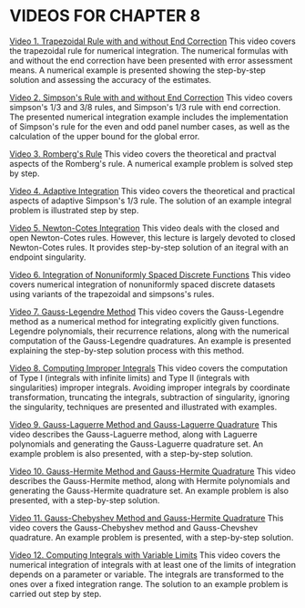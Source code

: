 #  VIDEOS FOR CHAPTER 8

[Video 1. Trapezoidal Rule with and without End Correction](https://www.youtube.com/watch?v=7obHkHiTyTM) This video covers the trapezoidal rule for numerical integration. The numerical formulas with and without the end correction have been presented with error assessment means. A numerical example is presented showing the step-by-step solution and assessing the accuracy of the estimates.

[Video 2. Simpson's Rule with and without End Correction](https://youtu.be/sMswAjyNZz0) This video covers simpson's 1/3 and 3/8 rules, and Simpson's 1/3 rule with end correction. The presented numerical integration example includes the implementation of Simpson's rule for the even and odd panel number cases, as well as the calculation of the upper bound for the global error.

[Video 3. Romberg's Rule](https://youtube.com/video/4EIfPGYe3L8/) This video covers the theoretical and practval aspects of the Romberg's rule. A numerical example problem is solved step by step.

[Video 4. Adaptive Integration](https://youtu.be/bDPjUDB9m9s) This video covers the theoretical and practical aspects of adaptive Simpson's 1/3 rule. The solution of an example integral problem is illustrated step by step.

[Video 5. Newton-Cotes Integration](https://youtu.be/EbT8k_gU5dM) This video deals with the closed and open Newton-Cotes rules. However, this lecture is largely devoted to closed Newton-Cotes rules. It provides step-by-step solution of an itegral with an endpoint singularity.

[Video 6. Integration of Nonuniformly Spaced Discrete Functions](https://youtu.be/41FAic-ZOjw) This video covers numerical integration of nonuniformly spaced discrete datasets using variants of the trapezoidal and simpsons's rules.

[Video 7. Gauss-Legendre Method](https://youtu.be/0ZqziMFom6U) This video covers the Gauss-Legendre method as a numerical method for integrating explicitly given functions. Legendre polynomials, their recurrence relations, along with the numerical computation of the Gauss-Legendre quadratures. An example is presented explaining the step-by-step solution process with this method.

[Video 8. Computing Improper Integrals](https://youtu.be/Fftq-DSoaD0) This video covers the computation of Type I (integrals with infinite limits) and Type II (integrals with singularities) improper integrals. Avoiding improper integrals by coordinate transformation, truncating the integrals, subtraction of singularity, ignoring the singularity, techniques are presented and illustrated with examples.

[Video 9. Gauss-Laguerre Method and Gauss-Laguerre Quadrature](https://youtu.be/_54xFHDDOGo) This video describes the Gauss-Laguerre method, along with Laguerre polynomials and generating the Gauss-Laguerre quadrature set. An example problem is also presented, with a step-by-step solution.

[Video 10. Gauss-Hermite Method and Gauss-Hermite Quadrature](https://youtu.be/hoCFDnR4XuU) This video describes the Gauss-Hermite method, along with Hermite polynomials and generating the Gauss-Hermite quadrature set. An example problem is also presented, with a step-by-step solution.

[Video 11. Gauss-Chebyshev Method and Gauss-Hermite Quadrature](https://youtu.be/won82wgw6QE) This video covers the Gauss-Chebyshev method and Gauss-Chevshev quadrature. An example problem is presented, with a step-by-step solution.

[Video 12. Computing Integrals with Variable Limits](https://youtu.be/-WJPo2gDDww) This video covers the numerical integration of integrals with at least one of the limits of integration depends on a parameter or variable. The integrals are transformed to the ones over a fixed integration range. The solution to an example problem is carried out step by step.
